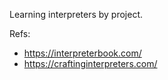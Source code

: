 Learning interpreters by project.

Refs:
- https://interpreterbook.com/
- https://craftinginterpreters.com/

